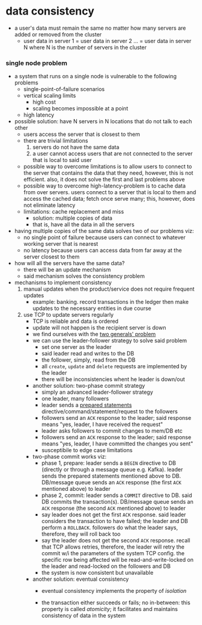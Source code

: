 # data consistency
* a user's data must remain the same no matter how many servers are added or removed from the cluster
    - user data in server 1 = user data in server 2 ... = user data in server N where N is the number of servers in the cluster
### single node problem
* a system that runs on a single node is vulnerable to the following problems
    - single-point-of-failure scenarios
    - vertical scaling limits
        - high cost
        - scaling becomes impossible at a point
    - high latency
* possible solution: have N servers in N locations that do not talk to each other
    - users access the server that is closest to them
    - there are trivial limitations
        1. servers do not have the same data
        2. a user cannot access users that are not connected to the server that is local to said user
    - possible way to overcome limitations is to allow users to connect to the server that contains the data that they need, however, this is not efficient. also, it does not solve the first and last problems above
    - possible way to overcome high-latency-problem is to cache data  from over servers. users connect to a server that is local to them and access the cached data; fetch once serve many; this, however, does not eliminate latency
    - limitations: cache replacement and miss
        - solution: multiple copies of data
        - that is, have all the data in all the servers
* having multiple copies of the same data solves two of our problems viz:
    - no single point of failure because users can connect to whatever working server that is nearest
    - no latency because users can access data from far away at the server closest to them
* how will all the servers have the same data?
    - there will be an update mechanism
    - said mechanism solves the consistency problem
* mechanisms to implement consistency
    1. manual updates when the product/service does not require frequent updates
        - example: banking. record transactions in the ledger then make updates to the necessary entities in due course
    2. use TCP to update servers regularly
        - TCP is reliable and data is ordered
        - update will not happen is the recipient server is down
        - we find ourselves with the [two generals' problem][def]
        - we can use the leader-follower strategy to solve said problem
            - set one server as the leader
            - said leader read and writes to the DB
            - the follower, simply, read from the DB
            - all `create`, `update` and `delete` requests are implemented by the leader
            - there will be inconsistencies whent he leader is down/out
        - another solution: two-phase commit strategy
            - simply an advanced  leader-follower strategy
            - one leader, many followers
            - leader sends a [prepared statements][def2] directive/command/statement/request to the followers
            - followers send an `ACK` response to the leader; said response means "yes, leader, I have received the request"
            - leader asks followers to commit changes to mem/DB etc
            - followers send an `ACK` response to the leader; said response means "yes, leader, I have committed the changes you sent"
            - susceptibile to edge case limitations
        - two-phase commit works viz:
            - phase 1, prepare: leader sends a `BEGIN` directive to DB (directly or through a message queue e.g. Kafka). leader sends the prepared statements mentioned above to DB. DB/message queue sends an `ACK` response (the first `ACK` mentioned above) to leader
            - phase 2, commit: leader sends a `COMMIT` directive to DB. said DB commits the transaction(s). DB/message queue sends an `ACK` response (the second `ACK` mentioned above) to leader
            - say leader does not get the first `ACK` response. said leader considers the transaction to have failed; the leader and DB perform a `ROLLBACK`. followers do what the leader says, therefore, they will roll back too
            - say the leader does not get the second `ACK` response. recall that TCP allows retries, therefore, the leader will retry the commit w/i the parameters of the system TCP config. the specific row being affected will be read-and-write-locked on the leader and read-locked on the followers and DB
            - the system is now consistent but unavailable
        - another solution: eventual consistency
            - eventual consistency implements the property of _isolation_




            - the transaction either succeeds or fails; no in-between: this property is called _atomicity_; it facilitates and maintains consistency of data in the system

[def]: https://en.wikipedia.org/wiki/Two_Generals%27_Problem
[def2]: https://en.wikipedia.org/wiki/Prepared_statement